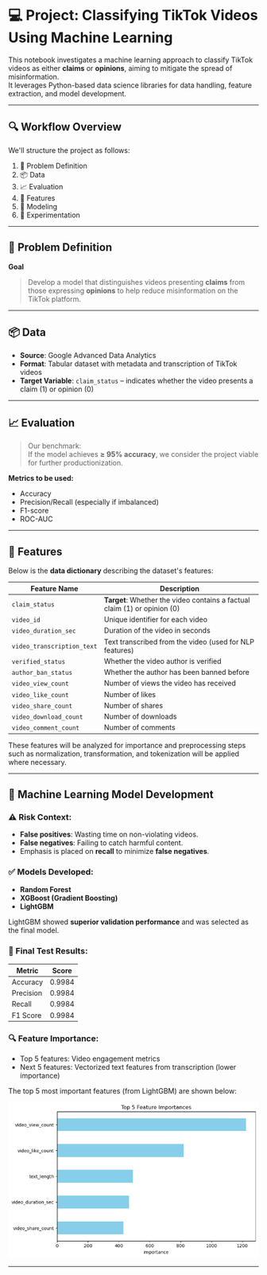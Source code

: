 # 💻 **Project: Classifying TikTok Videos Using Machine Learning**

This notebook investigates a machine learning approach to classify TikTok videos as either **claims** or **opinions**, aiming to mitigate the spread of misinformation.  
It leverages Python-based data science libraries for data handling, feature extraction, and model development.

---

## 🔍 **Workflow Overview**

We'll structure the project as follows:
1. 🧠 Problem Definition  
2. 📦 Data  
3. 📈 Evaluation  
4. 🔑 Features  
5. 🤖 Modeling  
6. 🔬 Experimentation  

---

## 🧠 **Problem Definition**

**Goal**  
> Develop a model that distinguishes videos presenting **claims** from those expressing **opinions** to help reduce misinformation on the TikTok platform.

---

## 📦 **Data**

- **Source**: Google Advanced Data Analytics  
- **Format**: Tabular dataset with metadata and transcription of TikTok videos  
- **Target Variable**: `claim_status` – indicates whether the video presents a claim (1) or opinion (0)  

---

## 📈 **Evaluation**

> Our benchmark:  
If the model achieves **≥ 95% accuracy**, we consider the project viable for further productionization.

**Metrics to be used:**
- Accuracy  
- Precision/Recall (especially if imbalanced)  
- F1-score  
- ROC-AUC  

---

## 🔑 **Features**

Below is the **data dictionary** describing the dataset's features:

| Feature Name               | Description |
|----------------------------|-------------|
| `claim_status`             | **Target**: Whether the video contains a factual claim (1) or opinion (0) |
| `video_id`                 | Unique identifier for each video |
| `video_duration_sec`       | Duration of the video in seconds |
| `video_transcription_text` | Text transcribed from the video (used for NLP features) |
| `verified_status`          | Whether the video author is verified |
| `author_ban_status`        | Whether the author has been banned before |
| `video_view_count`         | Number of views the video has received |
| `video_like_count`         | Number of likes |
| `video_share_count`        | Number of shares |
| `video_download_count`     | Number of downloads |
| `video_comment_count`      | Number of comments |

These features will be analyzed for importance and preprocessing steps such as normalization, transformation, and tokenization will be applied where necessary.

---

## 🧠 Machine Learning Model Development

### ⚠️ Risk Context:
- **False positives**: Wasting time on non-violating videos.
- **False negatives**: Failing to catch harmful content.
- Emphasis is placed on **recall** to minimize **false negatives**.

### ✅ Models Developed:
- **Random Forest**
- **XGBoost (Gradient Boosting)**
- **LightGBM**

LightGBM showed **superior validation performance** and was selected as the final model.

### 🧪 Final Test Results:

| Metric     | Score   |
|------------|---------|
| Accuracy   | 0.9984  |
| Precision  | 0.9984  |
| Recall     | 0.9984  |
| F1 Score   | 0.9984  |

### 🔍 Feature Importance:
- Top 5 features: Video engagement metrics  
- Next 5 features: Vectorized text features from transcription (lower importance) 

The top 5 most important features (from LightGBM) are shown below:

![LightGBM Feature Importances](./Photo/LightGBM_Model_Feature_Importances_Top5.png)

---